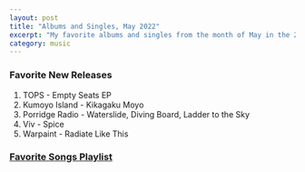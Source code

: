 ```yaml
---
layout: post
title: "Albums and Singles, May 2022"
excerpt: "My favorite albums and singles from the month of May in the 2022nd year. "
category: music
---
```


### Favorite New Releases

1. TOPS - Empty Seats EP
1. Kumoyo Island - Kikagaku Moyo
1. Porridge Radio - Waterslide, Diving Board, Ladder to the Sky
1. Viv - Spice
1. Warpaint - Radiate Like This

### <a href="https://open.spotify.com/playlist/1WLG6ZKtPzVYJloRySF28I" target="_blank" rel="noopener">Favorite Songs Playlist</a>
